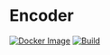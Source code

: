# Encoder

[![Docker Image](https://github.com/exatombe/encoder/actions/workflows/docker.yml/badge.svg)](https://github.com/exatombe/encoder/actions/workflows/docker.yml) [![Build](https://github.com/exatombe/encoder/actions/workflows/go.yml/badge.svg)](https://github.com/exatombe/encoder/actions/workflows/go.yml)
